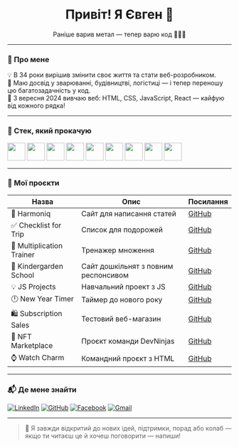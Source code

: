<h1 align="center">Привіт! Я Євген 👋</h1>
<p align="center">Раніше варив метал — тепер варю код 👨‍💻🔥</p>

---

### 🌟 Про мене

💡 В 34 роки вирішив змінити своє життя та стати веб-розробником.  
🔧 Маю досвід у зварюванні, будівництві, логістиці — і тепер переношу цю багатозадачність у код.  
🚀 З вересня 2024 вивчаю веб: HTML, CSS, JavaScript, React — кайфую від кожного рядка!  

---

### 🔧 Стек, який прокачую


<p align="left">
  <img src="https://cdn.jsdelivr.net/gh/devicons/devicon/icons/html5/html5-original.svg" width="40"/>
  <img src="https://cdn.jsdelivr.net/gh/devicons/devicon/icons/css3/css3-original.svg" width="40"/>
  <img src="https://cdn.jsdelivr.net/gh/devicons/devicon/icons/javascript/javascript-original.svg" width="40"/>
  <img src="https://cdn.jsdelivr.net/gh/devicons/devicon/icons/react/react-original.svg" width="40"/>
  <img src="https://cdn.jsdelivr.net/gh/devicons/devicon/icons/typescript/typescript-original.svg" width="40"/>
  <img src="https://cdn.jsdelivr.net/gh/devicons/devicon/icons/nodejs/nodejs-original.svg" width="40"/>
  <img src="https://cdn.jsdelivr.net/gh/devicons/devicon/icons/express/express-original-wordmark.svg" width="40"/>
  <img src="https://cdn.jsdelivr.net/gh/devicons/devicon/icons/mongodb/mongodb-original.svg" width="40"/>
  <img src="https://cdn.jsdelivr.net/gh/devicons/devicon/icons/git/git-original.svg" width="40"/>
</p>

---

### 🧩 Мої проєкти

| Назва | Опис | Посилання |
|------|------|-----------|
| 📄 Harmoniq | Сайт для написання статей  | [GitHub](https://github.com/Jaelouss/project-harmoniq-front-end) |
| ✅ Checklist for Trip | Список для подорожей | [GitHub](https://github.com/Jaelouss/checklist-for-trip) |
| 🔢 Multiplication Trainer | Тренажер множення | [GitHub](https://github.com/Jaelouss/trainer-multiplication-table) |
| 🧸 Kindergarden School | Сайт дошкільнят з повним респонсивом | [GitHub](https://github.com/Jaelouss/school-project) |
| 💡 JS Projects | Навчальний проект з JS| [GitHub](https://github.com/Jaelouss/js-project) |
| 🕛 New Year Timer | Таймер до нового року | [GitHub](https://github.com/Jaelouss/New-Year-Timer) |
| 🛍️ Subscription Sales | Тестовий веб-магазин | [GitHub](https://github.com/Jaelouss/subscription-sales) |
| 🧠 NFT Marketplace | Проєкт команди DevNinjas | [GitHub](https://github.com/Jaelouss/NFT-marketplace-DevNinjas) |
| ⌚ Watch Charm | Командний проєкт з HTML | [GitHub](https://github.com/Jaelouss/team-project-watch-charm) |

---

### 📬 Де мене знайти

[![LinkedIn](https://img.shields.io/badge/-LinkedIn-blue?style=flat-square&logo=linkedin&logoColor=white)](https://www.linkedin.com/in/eugen-alekseev/)
[![GitHub](https://img.shields.io/badge/-GitHub-181717?style=flat-square&logo=github&logoColor=white)](https://github.com/Jaelouss)
[![Facebook](https://img.shields.io/badge/-Facebook-1877F2?style=flat-square&logo=facebook&logoColor=white)](https://www.facebook.com/profile.php?id=100001152660992)
[![Gmail](https://img.shields.io/badge/-devilsbrother1@gmail.com-D14836?style=flat-square&logo=gmail&logoColor=white)](mailto:devilsbrother1@gmail.com)

---

> 🧠 Я завжди відкритий до нових ідей, підтримки, порад або колаб — якщо ти читаєш це й хочеш поговорити — напиши!
